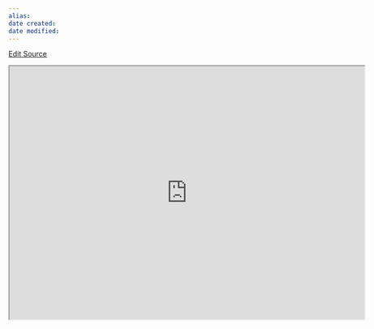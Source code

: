 ```yaml
---
alias: 
date created: 
date modified: 
---
```

[Edit Source](https://github.com/bradhaas/TheCompendium-v2/blob/main/Worldbuilding/Maps.md)

<iframe src="https://www.owlbear.rodeo/room/-niPk3EsqMB-/TheEndedDesk" width="700" height="500"></iframe>

																							  